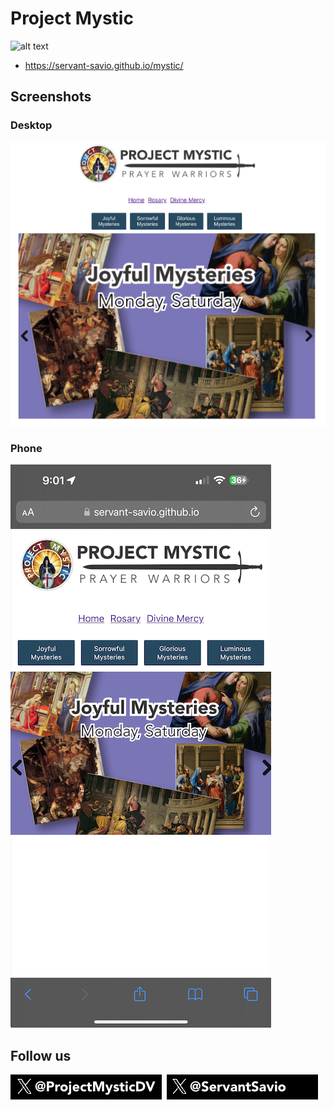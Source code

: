 # Project Mystic

![alt text](./images/mystic-logo.svg)

* https://servant-savio.github.io/mystic/

## Screenshots
### Desktop
![alt text](images/screenshot.png)

### Phone
![alt text](images/Project%20Mystic%20-%20iPhone.png)


## Follow us

<a href="https://x.com/ProjectMysticDV"><img src="./images/ProjectMysticDVX.png" /></a>&nbsp;&nbsp;<a href="https://x.com/ServantSavio"><img src="./images/ServantSavioX.png" /></a>